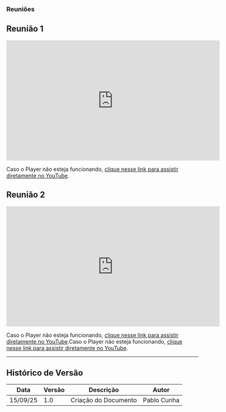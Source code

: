### Reuniões

## Reunião 1

<iframe width="560" height="315" src="https://www.youtube.com/embed/IZrCQtZiv8w?si=sHq8Va2H_2URiwLz" title="YouTube video player" frameborder="0" allow="accelerometer; autoplay; clipboard-write; encrypted-media; gyroscope; picture-in-picture; web-share" referrerpolicy="strict-origin-when-cross-origin" allowfullscreen></iframe>

Caso o Player não esteja funcionando, [clique nesse link para assistir diretamente no YouTube](https://www.youtube.com/watch?v=IZrCQtZiv8w).

## Reunião 2

<iframe width="560" height="315" src="https://www.youtube.com/embed/tpNNVsJnOjc?si=I0erEIMmtavbOPM1" title="YouTube video player" frameborder="0" allow="accelerometer; autoplay; clipboard-write; encrypted-media; gyroscope; picture-in-picture; web-share" referrerpolicy="strict-origin-when-cross-origin" allowfullscreen></iframe>


Caso o Player não esteja funcionando, [clique nesse link para assistir diretamente no YouTube](https://youtu.be/Qzfcm2vR4SM).Caso o Player não esteja funcionando, [clique nesse link para assistir diretamente no YouTube](https://www.youtube.com/watch?v=tpNNVsJnOjc).
<br>



---
## Histórico de Versão

| Data     | Versão | Descrição             | Autor              |
| -------- | ------ | --------------------- | ------------------ |
| 15/09/25 | 1.0    | Criação do Documento  | Pablo Cunha        |